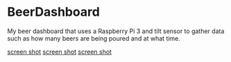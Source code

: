# BeerDashboard
My beer dashboard that uses a Raspberry Pi 3 and tilt sensor to gather data such as how many beers are being poured and at what time.

[screen shot]()
[screen shot]()
[screen shot]()
